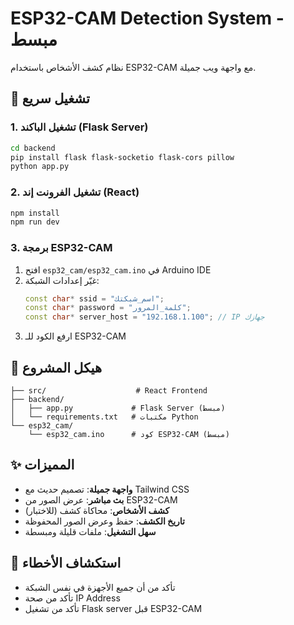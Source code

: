 # ESP32-CAM Detection System - مبسط

نظام كشف الأشخاص باستخدام ESP32-CAM مع واجهة ويب جميلة.

## 🚀 تشغيل سريع

### 1. تشغيل الباكند (Flask Server)

```bash
cd backend
pip install flask flask-socketio flask-cors pillow
python app.py
```

### 2. تشغيل الفرونت إند (React)

```bash
npm install
npm run dev
```

### 3. برمجة ESP32-CAM

1. افتح `esp32_cam/esp32_cam.ino` في Arduino IDE
2. غيّر إعدادات الشبكة:
   ```cpp
   const char* ssid = "اسم_شبكتك";
   const char* password = "كلمة_المرور";
   const char* server_host = "192.168.1.100"; // IP جهازك
   ```
3. ارفع الكود للـ ESP32-CAM

## 📁 هيكل المشروع

```
├── src/                    # React Frontend
├── backend/
│   ├── app.py             # Flask Server (مبسط)
│   └── requirements.txt   # مكتبات Python
└── esp32_cam/
    └── esp32_cam.ino      # كود ESP32-CAM (مبسط)
```

## ✨ المميزات

- **واجهة جميلة**: تصميم حديث مع Tailwind CSS
- **بث مباشر**: عرض الصور من ESP32-CAM
- **كشف الأشخاص**: محاكاة كشف (للاختبار)
- **تاريخ الكشف**: حفظ وعرض الصور المحفوظة
- **سهل التشغيل**: ملفات قليلة ومبسطة

## 🔧 استكشاف الأخطاء

- تأكد من أن جميع الأجهزة في نفس الشبكة
- تأكد من صحة IP Address
- تأكد من تشغيل Flask server قبل ESP32-CAM